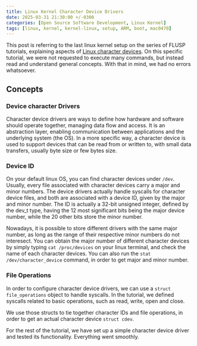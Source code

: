 ```yaml
---
title: Linux Kernel Character Device Drivers
date: 2025-03-31 21:30:00 +/-0300
categories: [Open Source Software Development, Linux Kernel]
tags: [linux, kernel, kernel-linux, setup, ARM, boot, mac0470]
---
```


This post is referring to the last linux kernel setup on the series of FLUSP tutorials, explaining aspects of [Linux character devices](https://flusp.ime.usp.br/kernel/char-drivers-intro/). On this specific tutorial, we were not requested to execute many commands, but instead read and understand general concepts. With that in mind, we had no errors whatsoever.

## Concepts


### Device character Drivers

Character device drivers are ways to define how hardware and software should operate together, managing data flow and access. It is an abstraction layer, enabling communication between applications and the underlying system (the OS). In a more specific way, a character device is used to support devices that can be read from or written to, with small data transfers, usually byte size or few bytes size.

### Device ID

On your default linux OS, you can find character devices under ```/dev```. Usually, every file associated with character devices carry a major and minor numbers. The device drivers actually handle syscalls for character device files, and both are associated with a device ID, given by the major and minor number. The ID is actually a 32-bit unsigned integer, defined by the dev_t type, having the 12 most significant bits being the major device number, while the 20 other bits store the minor number.

Nowadays, it is possible to store different drivers with the same major number, as long as the range of their respective minor numbers do not interesect. You can obtain the major number of different character devices by simply typing ```cat /proc/devices``` on your linux terminal, and check the name of each character devices. You can also run the ```stat /dev/character_device``` command, in order to get major and minor number.

### File Operations

In order to configure character device drivers, we can use a ```struct file_operations``` object to handle syscalls. In the tutorial, we defined syscalls related to basic operations, such as read, write, open and close.

We use those structs to tie together character IDs and file operations, in order to get an actual character device ```struct cdev```.

For the rest of the tutorial, we have set up a simple character device driver and tested its functionality. Everything went smoothly.